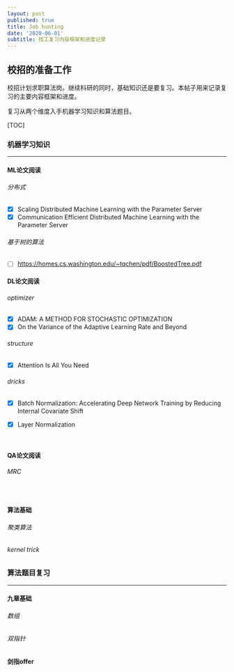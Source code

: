 ```yaml
---
layout: post
published: true
title: Job hunting
date: '2020-06-01'
subtitle: 找工复习内容框架和进度记录
---
```

## 校招的准备工作

校招计划求职算法岗。继续科研的同时，基础知识还是要复习。本帖子用来记录复习的主要内容框架和进度。

复习从两个维度入手机器学习知识和算法题目。

[TOC]

### 机器学习知识

------



#### ML论文阅读

###### 分布式

- [x] Scaling Distributed Machine Learning with the Parameter Server 
- [x] Communication Efficient Distributed Machine Learning with the Parameter Server

###### 基于树的算法

- [ ] https://homes.cs.washington.edu/~tqchen/pdf/BoostedTree.pdf

  

#### DL论文阅读

###### optimizer 

- [x] ADAM: A METHOD FOR STOCHASTIC OPTIMIZATION
- [x] On the Variance of the Adaptive Learning Rate and Beyond

######  structure

- [x] Attention Is All You Need

###### dricks

- [x] Batch Normalization: Accelerating Deep Network Training by Reducing Internal Covariate Shift
- [x] Layer Normalization


​    

#### QA论文阅读

###### 	MRC



​    

#### 算法基础

###### 聚类算法



###### kernel trick







### 算法题目复习

------

#### 九章基础

###### 数组



###### 双指针



#### 剑指offer

###### 